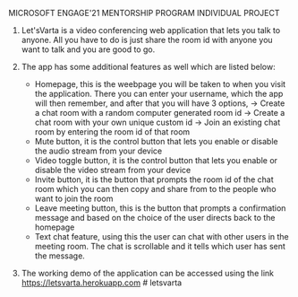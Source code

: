 
MICROSOFT ENGAGE'21 MENTORSHIP PROGRAM INDIVIDUAL PROJECT

1. Let'sVarta is a video conferencing web application that lets you talk to anyone. All you have to do is just share the room id with anyone you want to talk and you are good to go.
2. The app has some additional features as well which are listed below:
    - Homepage, this is the weebpage you will be taken to when you visit the application. There you can enter your username, which the app will then remember, and after that you will have 3 options,
        -> Create a chat room with a random computer generated room id
        -> Create a chat room with your own unique custom id
        -> Join an existing chat room by entering the room id of that room
    - Mute button, it is the control button that lets you enable or disable the audio stream from your device
    - Video toggle button, it is the control button that lets you enable or disable the video stream from your device
    - Invite button, it is the button that prompts the room id of the chat room which you can then copy and share from to the people who want to join the room
    - Leave meeting button, this is the button that prompts a confirmation message and based on the choice of the user directs back to the homepage
    - Text chat feature, using this the user can chat with other users in the meeting room. The chat is scrollable and it tells which user has sent the message.

3. The working demo of the application can be accessed using the link https://letsvarta.herokuapp.com # letsvarta
